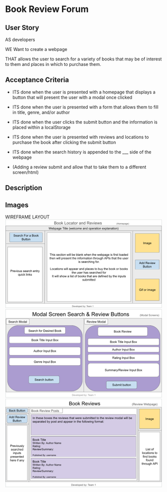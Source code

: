 # Book Review Forum

## User Story
 
AS developers

WE Want to create a webpage

THAT allows the user to search for a variety of books that may be of interest to them and places in which to purchase them.

## Acceptance Criteria
    
* ITS done when the user is presented with a homepage that displays a button that will present the user with a modal once clicked

* ITS done when the user is presented with a form that allows them to fill in title, genre, and/or author

* ITS done when the user clicks the submit button and the information is placed within a localStorage 

* ITS done when the user is presented with reviews and locations to purchase the book after clicking the submit button

* ITS done when the search history is appended to the ___ side of the webpage

* (Adding a review submit and allow that to take them to a different screen/html) 

## Description 


## Images

WIREFRAME LAYOUT
    ![Homepage WireFrame](./assets/images/wireframe1.png)
    ![Modal WireFrames](./assets/images/wireframe2.png)
    ![Reviews WireFrame](./assets/images/wireframe3.png)

    
